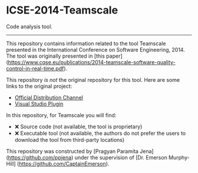 # ICSE-2014-Teamscale
Code analysis tool.

***

This repository contains information related to the tool Teamscale presented in the International Conference on Software Engineering, 2014. The tool was originally presented in [this paper] (https://www.cqse.eu/publications/2014-teamscale-software-quality-control-in-real-time.pdf).

This repository *is not* the original repository for this tool. Here are some links to the original project:

 - [Official Distribution Channel](https://www.cqse.eu/en/products/teamscale/landing/)
 - [Visual Studio Plugin](https://marketplace.eclipse.org/content/teamscale-eclipse-plugin)
 
In this repository, for Teamscale you will find:

 - :x: Source code (not available, the tool is proprietary)
 - :x: Executable tool (not available, the authors do not prefer the users to download the tool from third-party locations)

This repository was constructed by [Pragyan Paramita Jena] (https://github.com/ppjena) under the supervision of [Dr. Emerson Murphy-Hill] (https://github.com/CaptainEmerson).
